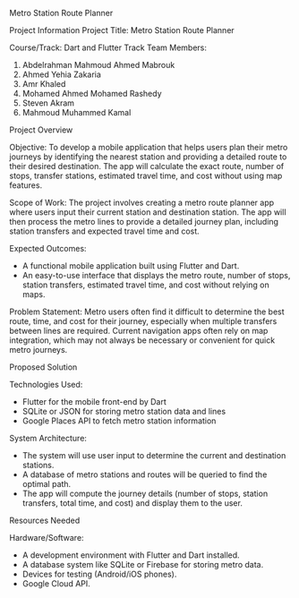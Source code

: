  Metro Station Route Planner

Project Information
 Project Title:
Metro Station Route Planner

Course/Track:
Dart and Flutter Track
 Team Members:
1. Abdelrahman Mahmoud Ahmed Mabrouk
2. Ahmed Yehia Zakaria
3. Amr Khaled
4. Mohamed Ahmed Mohamed Rashedy
5. Steven Akram
6. Mahmoud Muhammed Kamal


Project Overview

 Objective:
To develop a mobile application that helps users plan their metro journeys by identifying the nearest station and providing a detailed route to their desired destination. The app will calculate the exact route, number of stops, transfer stations, estimated travel time, and cost without using map features.

 Scope of Work:
The project involves creating a metro route planner app where users input their current station and destination station. The app will then process the metro lines to provide a detailed journey plan, including station transfers and expected travel time and cost.

 Expected Outcomes:
- A functional mobile application built using Flutter and Dart.
- An easy-to-use interface that displays the metro route, number of stops, station transfers, estimated travel time, and cost without relying on maps.

Problem Statement:
Metro users often find it difficult to determine the best route, time, and cost for their journey, especially when multiple transfers between lines are required. Current navigation apps often rely on map integration, which may not always be necessary or convenient for quick metro journeys.

Proposed Solution

Technologies Used:
- Flutter for the mobile front-end by Dart
- SQLite or JSON for storing metro station data and lines
- Google Places API to fetch metro station information

System Architecture:
- The system will use user input to determine the current and destination stations.
- A database of metro stations and routes will be queried to find the optimal path.
- The app will compute the journey details (number of stops, station transfers, total time, and cost) and display them to the user.

Resources Needed

Hardware/Software:
- A development environment with Flutter and Dart installed.
- A database system like SQLite or Firebase for storing metro data.
- Devices for testing (Android/iOS phones).
- Google Cloud API.
